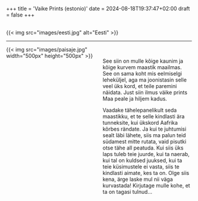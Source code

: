 +++
title = 'Vaike Prints (estonio)'
date = 2024-08-18T19:37:47+02:00
draft = false
+++

<br/>
{{< img src="images/eesti.jpg" alt="Eesti" >}}

-----------------------

<div style="display: flex; align-items: flex-start;">
  <div style="flex: 1; margin-right: 20px;">
    {{< img src="images/paisaje.jpg" width="500px" height="500px"  >}}
  </div>
  <div style="flex: 1;">
<br/>

See siin on mulle kõige kaunim ja kõige kurvem maastik maailmas. See on sama koht mis eelmiselgi leheküljel, aga ma joonistasin selle veel üks kord, et teile paremini näidata. Just siin ilmus väike prints Maa peale ja hiljem kadus.

Vaadake tähelepanelikult seda maastikku, et te selle kindlasti ära tunneksite, kui ükskord Aafrika kõrbes rändate. Ja kui te juhtumisi sealt läbi lähete, siis ma palun teid südamest mitte rutata, vaid pisutki otse tähe all peatuda. Kui siis üks laps tuleb teie juurde, kui ta naerab, kui tal on kuldsed juuksed, kui ta teie küsimustele ei vasta, siis te kindlasti aimate, kes ta on. Olge siis kena, ärge laske mul nii väga kurvastada! Kirjutage mulle kohe, et ta on tagasi tulnud...
   </div>
</div>